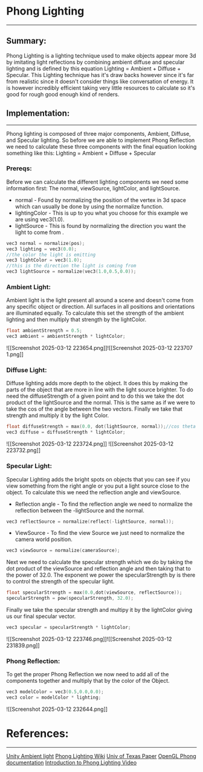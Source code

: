 # Phong Lighting
-----------------------------------
## Summary:

Phong Lighting is a lighting technique used to make objects appear more 3d by imitating light reflections by combining ambient diffuse and specular lighting and is defined by this equation Lighting = Ambient + Diffuse + Specular. This Lighting technique has it's draw backs however since it's far from realistic since it doesn't consider things like conversation of energy. It is however incredibly efficient taking very little resources to calculate so it's good for rough good enough kind of renders.

## Implementation:
-----------------------
Phong lighting is composed of three major components, Ambient, Diffuse, and Specular lighting. So before we are able to implement Phong Reflection we need to calculate these three components with the final equation looking something like this: 
Lighting = Ambient + Diffuse + Specular

### Prereqs:

Before we can calculate the different lighting components we need some information first: The normal, viewSource, lightColor, and lightSource.

- normal - Found by normalizing the position of the vertex in 3d space which can usually be done by using the normalize function.
- lightingColor - This is up to you what you choose for this example we are using vec3(1.0).
- lightSource - This is found by normalizing the direction you want the light to come from .
```C++
vec3 normal = normalize(pos);
vec3 lighting = vec3(0.0);
//the color the light is emitting
vec3 lightColor = vec3(1.0);
//this is the direction the light is coming from
vec3 lightSource = normalize(vec3(1.0,0.5,0.0));
```

### Ambient Light:  

Ambient light is the light present all around a scene and doesn't come from any specific object or direction. All surfaces in all positions and orientations are illuminated equally. To calculate this set the strength of the ambient lighting and then multiply that strength by the lightColor.
```C++ 
float ambientStrength = 0.5;
vec3 ambient = ambientStrength * lightColor;
```
![[Screenshot 2025-03-12 223654.png]]![[Screenshot 2025-03-12 223707 1.png]]
### Diffuse Light:

Diffuse lighting adds more depth to the object. It does this by making the parts of the object that are more in line with the light source brighter. To do need the diffuseStrength of a given point and to do this we take the dot product of the lightSource and the normal. This is the same as if we were to take the cos of the angle between the two vectors. Finally we take that strength and multiply it by the light Color.

```C++
float diffuseStrength = max(0.0, dot(lightSource, normal));//cos theta
vec3 diffuse = diffuseStrength * lightColor;
```
![[Screenshot 2025-03-12 223724.png]] ![[Screenshot 2025-03-12 223732.png]]
### Specular Light:

Specular Lighting adds the bright spots on objects that you can see if you view something from the right angle or you put a light source close to the object. To calculate this we need the reflection angle and viewSource. 
- Reflection angle - To find the reflection angle we need to normalize the reflection between the -lightSource and the normal.
```c++
vec3 reflectSource = normalize(reflect(-lightSource, normal));
```
- ViewSource - To find the view Source we just need to normalize the camera world position.
```c++
vec3 viewSource = normalize(cameraSource);
```
Next we need to calculate the specular strength which we do by taking the dot product of the viewSource and reflection angle and then taking that to the power of 32.0. The exponent we power the specularStrength by is there to control the strength of the specular light.
```c++
float specularStrength = max(0.0,dot(viewSource, reflectSource));
specularStrength = pow(specularStrength, 32.0);
```
Finally we take the specular strength and multipy it by the lightColor giving us our final specular vector.
```c++
vec3 specular = specularStrength * lightColor;
```
![[Screenshot 2025-03-12 223746.png]]![[Screenshot 2025-03-12 231839.png]]
### Phong Reflection:

To get the proper Phong Reflection we now need to add all of the components together and multiply that by the color of the Object.
```c++
vec3 modelColor = vec3(0.5,0.0,0.0);
vec3 color = modelColor * lighting;
```
![[Screenshot 2025-03-12 232644.png]]


# References:
---
[Unity Ambient light](https://docs.unity3d.com/Manual/lighting-ambient-light.html)
[Phong Lighting Wiki](https://en.wikipedia.org/wiki/Phong_reflection_model)
[Univ of Texas Paper](https://www.cs.utexas.edu/~bajaj/graphics2012/cs354/lectures/lect14.pdf)
[OpenGL Phong documentation](https://learnopengl.com/Lighting/Basic-Lighting)
[Introduction to Phong Lighting Video](https://www.youtube.com/watch?v=LKXAIuCaKAQ)
